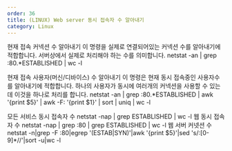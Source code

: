 ```yaml
---
order: 36
title: (LINUX) Web server 동시 접속자 수 알아내기
category: Linux
---
```


현재 접속 커넥션 수 알아내기
이 명령을 실제로 연결되어있는 커넥션 수를 알아내기에 적합합니다. 서버상에서 실제로 처리해야 하는 수를 의미합니다.
netstat -an | grep :80.*ESTABLISHED | wc -l

현재 접속 사용자(머신/디바이스) 수 알아내기
이 명령은 현재 동시 접속중인 사용자수를 알아내기에 적합합니다. 하나의 사용자가 동시에 여러개의 커넥션을 사용할 수 있는데 이것을 하나로 처리를 합니다.
netstat -an | grep :80.*ESTABLISHED | awk '{print $5}' | awk -F: '{print $1}' | sort | uniq | wc -l


모든 서비스 동시 접속자 수
netstat -nap | grep ESTABLISHED | wc -l
웹 동시 접속자 수
netstat -nap | grep :80 | grep ESTABLISHED | wc -l
웹 서버 커넷션 수
netstat -n|grep -F :80|egrep '(ESTAB|SYN)'|awk '{print $5}'|sed 's/:[0-9]*//'|sort -u|wc -l 

